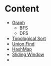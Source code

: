 # Content
- [Graph](https://github.com/rexbean/L/blob/master/Graph/Graph.md)
  - BFS
  - DFS
- [Topological Sort](https://github.com/rexbean/L/blob/master/Type/Graph/TopologicalSort.md)
- [Union Find](https://github.com/rexbean/L/blob/master/Type/Graph/UnionFInd.md)
- [HashMap](https://github.com/rexbean/L/blob/master/Type/HashMap/HashMap.md)
- [Sliding Window](https://github.com/rexbean/L/blob/master/Type/HashMap/SlidingWindow.md)
- 
